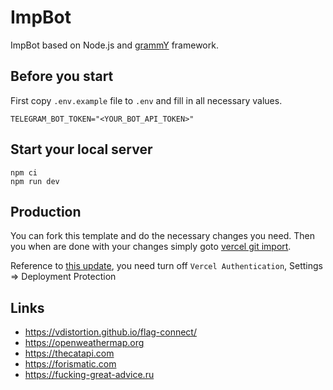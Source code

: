 # ImpBot

ImpBot based on Node.js and [grammY](https://github.com/grammyjs/grammY) framework.

## Before you start

First copy `.env.example` file to `.env` and fill in all necessary values.

```
TELEGRAM_BOT_TOKEN="<YOUR_BOT_API_TOKEN>"
```

## Start your local server

```
npm ci
npm run dev
```

## Production

You can fork this template and do the necessary changes you need. Then you when are done with your changes simply goto [vercel git import](https://vercel.com/import/git).

Reference to [this update](https://vercel.com/docs/security/deployment-protection#migrating-to-standard-protection), you need turn off `Vercel Authentication`, Settings => Deployment Protection

## Links

- https://vdistortion.github.io/flag-connect/
- https://openweathermap.org
- https://thecatapi.com
- https://forismatic.com
- https://fucking-great-advice.ru
